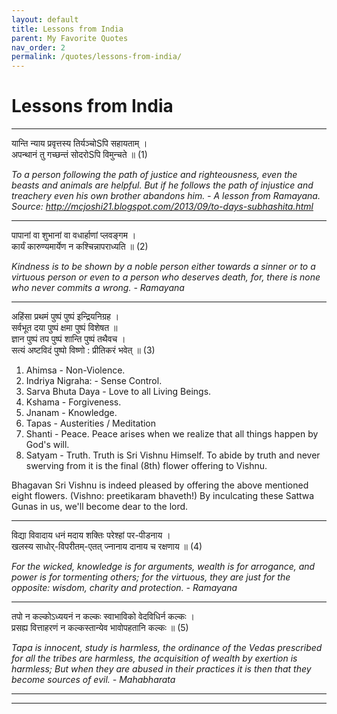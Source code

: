```yaml
---
layout: default
title: Lessons from India
parent: My Favorite Quotes
nav_order: 2
permalink: /quotes/lessons-from-india/
---
```


# Lessons from India

----------------------------------------------------------------------------------------------------------------------------------

यान्ति न्याय प्रवृत्तस्य तिर्यञ्चोSपि सहायताम्    ।  
अपन्थानं  तु  गच्छन्तं  सोदरोSपि   विमुन्चते ॥  (1)  

*To a person following the path of justice and righteousness, even the beasts and animals are helpful. But if he follows the path of injustice and treachery even his own brother abandons him. - A lesson from Ramayana. Source: http://mcjoshi21.blogspot.com/2013/09/to-days-subhashita.html*

----------------------------------------------------------------------------------------------------------------------------------

पापानां वा शुभानां वा वधार्हाणां प्लवङ्गम ।  
कार्यं कारुण्यमार्येण न कश्चिन्नापराध्यति   ॥  (2)  

*Kindness is to be shown by a noble person either towards a sinner or to a virtuous person or even to a person who deserves death, for, there is none who never commits a wrong. - Ramayana*

----------------------------------------------------------------------------------------------------------------------------------

अहिंसा प्रथमं पुष्पं  पुष्पं इन्द्रियनिग्रह      ।  
सर्वभूत दया पुष्पं क्षमा पुष्पं विशेषत       ॥  
ज्ञान पुष्पं तप पुष्पं शान्ति पुष्पं तथैवच     ।  
सत्यं अष्टविदं पुष्पो विष्णो : प्रीतिकरं भवेत्  ॥  (3)  

1. Ahimsa - Non-Violence.   
2. Indriya Nigraha: - Sense Control.
3. Sarva Bhuta Daya - Love to all Living Beings.   
4. Kshama - Forgiveness.
5. Jnanam - Knowledge.     
6. Tapas - Austerities / Meditation
7. Shanti - Peace. Peace arises when we realize that all things happen by God's will.
8. Satyam - Truth. Truth is Sri Vishnu Himself.  To abide by truth and never swerving from it is the final (8th) flower offering to Vishnu. 

Bhagavan Sri Vishnu is indeed pleased by offering the above mentioned eight flowers. (Vishno: preetikaram bhaveth!) By inculcating these Sattwa  Gunas in us, we'll become dear to the lord. 

----------------------------------------------------------------------------------------------------------------------------------

विद्या विवादाय धनं मदाय शक्तिः परेश्हां पर-पीडनाय   ।  
खलस्य साधोर्-विपरीतम्-एतत् ज्नानाय दानाय च रक्षणाय ॥  (4)  

*For the wicked, knowledge is for arguments, wealth is for arrogance, and power is for tormenting others; for the virtuous, they are just for the opposite: wisdom, charity and protection. - Ramayana*

----------------------------------------------------------------------------------------------------------------------------------

तपो न कल्कोऽध्ययनं न कल्कः स्वाभाविको वेदविधिर्न कल्कः  ।  
प्रसह्य वित्ताहरणं न कल्कस्तान्येव भावोपहतानि कल्कः       ॥  (5)  

*Tapa is innocent, study is harmless, the ordinance of the Vedas prescribed for all the tribes are harmless, the acquisition of wealth by exertion is harmless; But when they are abused in their practices it is then that they become sources of evil. - Mahabharata*

----------------------------------------------------------------------------------------------------------------------------------



----------------------------------------------------------------------------------------------------------------------------------
